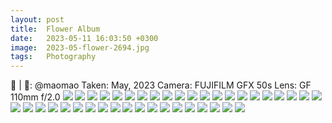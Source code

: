 ```yaml
---
layout: post
title:  Flower Album
date:   2023-05-11 16:03:50 +0300
image:  2023-05-flower-2694.jpg
tags:   Photography
---
```

🌸 | 📸: @maomao
Taken: May, 2023
Camera: FUJIFILM GFX 50s
Lens: GF 110mm f/2.0
![]({{site.baseurl}}/img/2023-05-flower-2642.jpg)
![]({{site.baseurl}}/img/2023-05-flower-2656.jpg)
![]({{site.baseurl}}/img/2023-05-flower-2681.jpg)
![]({{site.baseurl}}/img/2023-05-flower-2722.jpg)
![]({{site.baseurl}}/img/2023-05-flower-2694.jpg)
![]({{site.baseurl}}/img/2023-05-flower-2858.jpg)
![]({{site.baseurl}}/img/2023-05-flower-2678.jpg)
![]({{site.baseurl}}/img/2023-05-flower-2877.jpg)
![]({{site.baseurl}}/img/2023-05-flower-2651.jpg)
![]({{site.baseurl}}/img/2023-05-flower-2691.jpg)
![]({{site.baseurl}}/img/2023-05-flower-2646.jpg)
![]({{site.baseurl}}/img/2023-05-flower-2621.jpg)
![]({{site.baseurl}}/img/2023-05-flower-2741.jpg)
![]({{site.baseurl}}/img/2023-05-flower-2636.jpg)
![]({{site.baseurl}}/img/2023-05-flower-2597.jpg)
![]({{site.baseurl}}/img/2023-05-flower-2781.jpg)
![]({{site.baseurl}}/img/2023-05-flower-2627.jpg)
![]({{site.baseurl}}/img/2023-05-flower-2785.jpg)
![]({{site.baseurl}}/img/2023-05-flower-2546.jpg)
![]({{site.baseurl}}/img/2023-05-flower-2779.jpg)
![]({{site.baseurl}}/img/2023-05-flower-2562.jpg)
![]({{site.baseurl}}/img/2023-05-flower-2826.jpg)
![]({{site.baseurl}}/img/2023-05-flower-2617.jpg)
![]({{site.baseurl}}/img/2023-05-flower-2763.jpg)
![]({{site.baseurl}}/img/2023-05-flower-2788.jpg)
![]({{site.baseurl}}/img/2023-05-flower-2776.jpg)
![]({{site.baseurl}}/img/2023-05-flower-2831.jpg)
![]({{site.baseurl}}/img/2023-05-flower-2612.jpg)
![]({{site.baseurl}}/img/2023-05-flower-2821.jpg)
![]({{site.baseurl}}/img/2023-05-flower-2759.jpg)
![]({{site.baseurl}}/img/2023-05-flower-2765.jpg)
![]({{site.baseurl}}/img/2023-05-flower-2703.jpg)
![]({{site.baseurl}}/img/2023-05-flower-2702.jpg)
![]({{site.baseurl}}/img/2023-05-flower-2716.jpg)
![]({{site.baseurl}}/img/2023-05-flower-2528.jpg)
![]({{site.baseurl}}/img/2023-05-flower-2660.jpg)
![]({{site.baseurl}}/img/2023-05-flower-2700.jpg)
![]({{site.baseurl}}/img/2023-05-flower-2728.jpg)
![]({{site.baseurl}}/img/2023-05-flower-2729.jpg)
![]({{site.baseurl}}/img/2023-05-flower-2711.jpg)
